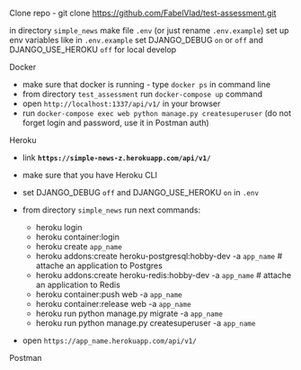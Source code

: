 
Clone repo - git clone https://github.com/FabelVlad/test-assessment.git

in directory `simple_news` make file `.env` (or just rename `.env.example`)
set up env variables like in `.env.example`
set DJANGO_DEBUG `on` or `off` and DJANGO_USE_HEROKU `off` for local develop
 
Docker
- make sure that docker is running - type `docker ps` in command line
- from directory `test_assessment` run `docker-compose up` command
- open `http://localhost:1337/api/v1/` in your browser
- run `docker-compose exec web python manage.py createsuperuser` (do not forget login and password, use it in Postman auth)

Heroku
- link **`https://simple-news-z.herokuapp.com/api/v1/`**

- make sure that you have Heroku CLI
- set DJANGO_DEBUG `off` and DJANGO_USE_HEROKU `on` in `.env`
- from directory `simple_news` run next commands:
  - heroku login
  - heroku container:login
  - heroku create `app_name`
  - heroku addons:create heroku-postgresql:hobby-dev -a `app_name` #  attache an application to Postgres
  - heroku addons:create heroku-redis:hobby-dev -a `app_name` #  attache an application to Redis
  - heroku container:push web -a `app_name`
  - heroku container:release web -a `app_name`
  - heroku run python manage.py migrate -a `app_name`
  - heroku run python manage.py createsuperuser -a `app_name`
- open `https://app_name.herokuapp.com/api/v1/`
 
Postman
